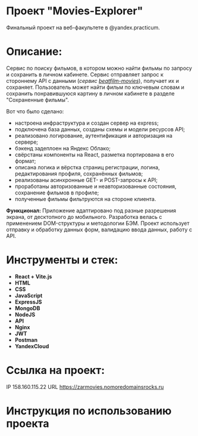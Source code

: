 # Проект "Movies-Explorer"

Финальный проект на веб-факультете в @yandex.practicum.

# Описание:

Сервис по поиску фильмов, в котором можно найти фильмы по запросу и сохранить в личном кабинете. Сервис отправляет запрос к стороннему API с данными (*сервис [beatfilm-movies](https://api.nomoreparties.co/beatfilm-movies)*),
получает их и сохраняет. Пользователь может найти фильм по ключевым словам и сохранить понравившуюся картину в личном кабинете в разделе "Сохраненные фильмы". 

Вот что было сделано:
- настроена инфраструктура и создан сервер на express;
- подключена база данных, созданы схемы и модели ресурсов API;
- реализовано логирование, аутентификация и авторизация на сервере;
- бэкенд задеплоен на Яндекс Облако;
- свёрстаны компоненты на React, разметка портирована в его формат;
- описана логика и вёрстка страниц регистрации, логина, редактирования профиля, сохранённых фильмов;
- реализованы асинхронные GET- и POST-запросы к API;
- проработаны авторизованные и неавторизованные состояния, сохранение фильмов в профиле;
- полученные фильмы фильтруются на стороне клиента.

__Функционал:__
Приложение адаптировано под разные разрешения экрана, от десктопного до мобильного.
Разработка велась с применением DOM-структуры и методологии БЭМ. Проект использует отправку и обработку данных форм, валидацию ввода данных, работу с API.

# Инструменты и стек:

* __React + Vite.js__ 
* __HTML__ 
* __CSS__ 
* __JavaScript__ 
* __ExpressJS__ 
* __MongoDB__ 
* __NodeJS__ 
* __API__  
* __Nginx__ 
* __JWT__ 
* __Postman__
* __YandexCloud__

# Ссылка на проект:

IP 158.160.115.22
URL https://zarmovies.nomoredomainsrocks.ru

# Инструкция по использованию проекта


